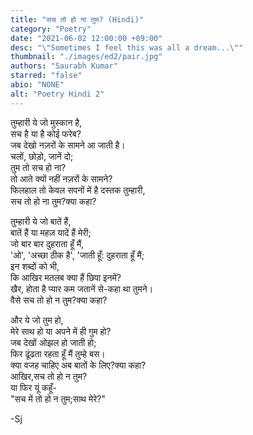 ```yaml
---
title: "सच तो हो ना तुम? (Hindi)"
category: "Poetry"
date: "2021-06-02 12:00:00 +09:00"
desc: "\"Sometimes I feel this was all a dream...\""
thumbnail: "./images/ed2/pair.jpg"
authors: "Saurabh Kumar"
starred: "false"
abio: "NONE"
alt: "Poetry Hindi 2"
---
```


तुम्हारी ये जो मुस्कान है,<br>
सच है या है कोई फरेब?<br>
जब देखो नज़रों के सामने आ जाती है।<br>
चलों, छोड़ो, जानें दो;<br>
तुम तो सच हो ना?<br>
तो आते क्यों नहीं नज़रों के सामने?<br>
फिलहाल तो केवल सपनों में है दस्तक तुम्हारी, <br>
सच तो हो ना तुम?क्या कहा? 

तुम्हारी ये जो बातें हैं,<br>
बातें हैं या महज़ यादें हैं मेरी; <br>
जो बार बार दुहराता हूँ मैं,<br>
'ओ', 'अच्छा ठीक है', 'जाती हूँ: दुहराता हूँ मैं; <br>
इन शब्दों को भी,<br>
कि आखिर मतलब क्या हैं छिपा इनमें? <br>
खैर, होता है प्यार कम जतानें से-कहा था तुमने। <br>
वैसे सच तो हो न तुम?क्या कहा? 

और ये जो तुम हो,<br>
मेरे साथ हो या अपने में ही गुम हो?<br>
जब देखों ओझल हो जाती हो;<br>
फिर ढूंढता रहता हूँ मैं तुम्हे बस। <br>
क्या वजह चाहिए अब बातों के लिए?क्या कहा?<br>
आखिर,सच तो हो न तुम?<br>
या फिर यूं कहूँ- <br>
"सच में तो हो न तुम;साथ मेरे?" 

-Sj 
